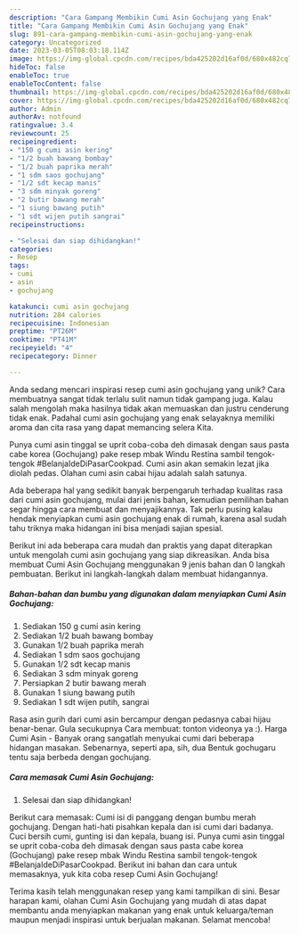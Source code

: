 ```yaml
---
description: "Cara Gampang Membikin Cumi Asin Gochujang yang Enak"
title: "Cara Gampang Membikin Cumi Asin Gochujang yang Enak"
slug: 891-cara-gampang-membikin-cumi-asin-gochujang-yang-enak
category: Uncategorized
date: 2023-03-05T08:03:18.114Z
image: https://img-global.cpcdn.com/recipes/bda425202d16af0d/680x482cq70/cumi-asin-gochujang-foto-resep-utama.jpg
hideToc: false
enableToc: true
enableTocContent: false
thumbnail: https://img-global.cpcdn.com/recipes/bda425202d16af0d/680x482cq70/cumi-asin-gochujang-foto-resep-utama.jpg
cover: https://img-global.cpcdn.com/recipes/bda425202d16af0d/680x482cq70/cumi-asin-gochujang-foto-resep-utama.jpg
author: Admin
authorAv: notfound
ratingvalue: 3.4
reviewcount: 25
recipeingredient:
- "150 g cumi asin kering"
- "1/2 buah bawang bombay"
- "1/2 buah paprika merah"
- "1 sdm saos gochujang"
- "1/2 sdt kecap manis"
- "3 sdm minyak goreng"
- "2 butir bawang merah"
- "1 siung bawang putih"
- "1 sdt wijen putih sangrai"
recipeinstructions:

- "Selesai dan siap dihidangkan!"
categories:
- Resep
tags:
- cumi
- asin
- gochujang

katakunci: cumi asin gochujang 
nutrition: 284 calories
recipecuisine: Indonesian
preptime: "PT26M"
cooktime: "PT41M"
recipeyield: "4"
recipecategory: Dinner

---
```





Anda sedang mencari inspirasi resep cumi asin gochujang yang unik? Cara membuatnya sangat tidak terlalu sulit namun tidak gampang juga. Kalau salah mengolah maka hasilnya tidak akan memuaskan dan justru cenderung tidak enak. Padahal cumi asin gochujang yang enak selayaknya memiliki aroma dan cita rasa yang dapat memancing selera Kita.





Punya cumi asin tinggal se uprit coba-coba deh dimasak dengan saus pasta cabe korea (Gochujang) pake resep mbak Windu Restina sambil tengok-tengok #BelanjaIdeDiPasarCookpad. Cumi asin akan semakin lezat jika diolah pedas. Olahan cumi asin cabai hijau adalah salah satunya.

Ada beberapa hal yang sedikit banyak berpengaruh terhadap kualitas rasa dari cumi asin gochujang, mulai dari jenis bahan, kemudian pemilihan bahan segar hingga cara membuat dan menyajikannya. Tak perlu pusing kalau hendak menyiapkan cumi asin gochujang enak di rumah, karena asal sudah tahu triknya maka hidangan ini bisa menjadi sajian spesial.






Berikut ini ada beberapa cara mudah dan praktis yang dapat diterapkan untuk mengolah cumi asin gochujang yang siap dikreasikan. Anda bisa membuat Cumi Asin Gochujang menggunakan 9 jenis bahan dan 0 langkah pembuatan. Berikut ini langkah-langkah dalam membuat hidangannya.

<!--inarticleads1-->

##### Bahan-bahan dan bumbu yang digunakan dalam menyiapkan Cumi Asin Gochujang:

1. Sediakan 150 g cumi asin kering
1. Sediakan 1/2 buah bawang bombay
1. Gunakan 1/2 buah paprika merah
1. Sediakan 1 sdm saos gochujang
1. Gunakan 1/2 sdt kecap manis
1. Sediakan 3 sdm minyak goreng
1. Persiapkan 2 butir bawang merah
1. Gunakan 1 siung bawang putih
1. Sediakan 1 sdt wijen putih, sangrai


Rasa asin gurih dari cumi asin bercampur dengan pedasnya cabai hijau benar-benar. Gula secukupnya Cara membuat: tonton videonya ya :). Harga Cumi Asin - Banyak orang sangatlah menyukai cumi dari beberapa hidangan masakan. Sebenarnya, seperti apa, sih, dua Bentuk gochugaru tentu saja berbeda dengan gochujang. 

<!--inarticleads2-->

##### Cara memasak Cumi Asin Gochujang:


1. Selesai dan siap dihidangkan!

Berikut cara memasak: Cumi isi di panggang dengan bumbu merah gochujang. Dengan hati-hati pisahkan kepala dan isi cumi dari badanya. Cuci bersih cumi, gunting isi dan kepala, buang isi. Punya cumi asin tinggal se uprit coba-coba deh dimasak dengan saus pasta cabe korea (Gochujang) pake resep mbak Windu Restina sambil tengok-tengok #BelanjaIdeDiPasarCookpad. Berikut ini bahan dan cara untuk memasaknya, yuk kita coba resep Cumi Asin Gochujang! 

Terima kasih telah menggunakan resep yang kami tampilkan di sini. Besar harapan kami, olahan Cumi Asin Gochujang yang mudah di atas dapat membantu anda menyiapkan makanan yang enak untuk keluarga/teman maupun menjadi inspirasi untuk berjualan makanan. Selamat mencoba!
